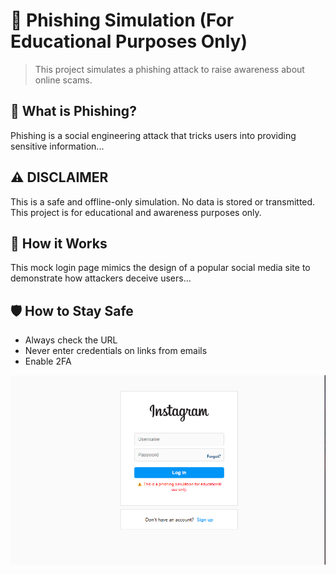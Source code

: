 # 🎣 Phishing Simulation (For Educational Purposes Only)

> This project simulates a phishing attack to raise awareness about online scams.

## 🔐 What is Phishing?
Phishing is a social engineering attack that tricks users into providing sensitive information...

## ⚠️ DISCLAIMER
This is a safe and offline-only simulation. No data is stored or transmitted. This project is for educational and awareness purposes only.

## 🧪 How it Works
This mock login page mimics the design of a popular social media site to demonstrate how attackers deceive users...

## 🛡️ How to Stay Safe
- Always check the URL
- Never enter credentials on links from emails
- Enable 2FA

![Demo](/Phising_simulation/images/1.png)
